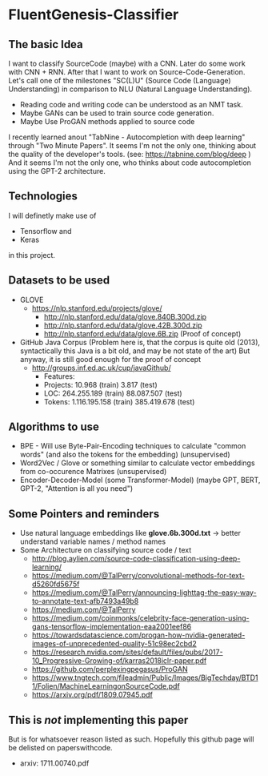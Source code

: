 # FluentGenesis-Classifier

## The basic Idea

I want to classify SourceCode (maybe) with a CNN. Later do some work with CNN + RNN. After that I want to work on
Source-Code-Generation. Let's call one of the milestones "SC(L)U" (Source Code (Language) Understanding) in
comparison to NLU (Natural Language Understanding).

* Reading code and writing code can be understood as an NMT task. 
* Maybe GANs can be used to train source code generation. 
* Maybe Use ProGAN methods applied to source code


I recently learned anout "TabNine - Autocompletion with deep learning" through "Two Minute Papers". It seems I'm
not the only one, thinking about the quality of the developer's tools. (see: https://tabnine.com/blog/deep ) And
it seems I'm not the only one, who thinks about code autocompletion using the GPT-2 architecture.

## Technologies

I will definetly make use of
 
* Tensorflow and
* Keras

in this project.

## Datasets to be used

* GLOVE
  * https://nlp.stanford.edu/projects/glove/
    * http://nlp.stanford.edu/data/glove.840B.300d.zip
    * http://nlp.stanford.edu/data/glove.42B.300d.zip
    * http://nlp.stanford.edu/data/glove.6B.zip (Proof of concept)
* GitHub Java Corpus (Problem here is, that the corpus is quite old (2013), syntactically this Java is a bit old, and may be not state of the art) But anyway, it is still good enough for the proof of concept
  * http://groups.inf.ed.ac.uk/cup/javaGithub/
    * Features:
    * Projects: 10.968 (train) 3.817 (test)
    * LOC: 264.255.189 (train) 88.087.507 (test)
    * Tokens: 1.116.195.158 (train) 385.419.678 (test)

## Algorithms to use

* BPE - Will use Byte-Pair-Encoding techniques to calculate "common words" (and also the tokens for the embedding) (unsupervised)
* Word2Vec / Glove or something similar to calculate vector embeddings from co-occurence Matrixes (unsupervised)
* Encoder-Decoder-Model (some Transformer-Model) (maybe GPT, BERT, GPT-2, "Attention is all you need")


## Some Pointers and reminders

* Use natural language embeddings like __glove.6b.300d.txt__ -> better understand variable names / method names
* Some Architecture on classifying source code / text
  * http://blog.aylien.com/source-code-classification-using-deep-learning/
  * https://medium.com/@TalPerry/convolutional-methods-for-text-d5260fd5675f
  * https://medium.com/@TalPerry/announcing-lighttag-the-easy-way-to-annotate-text-afb7493a49b8
  * https://medium.com/@TalPerry
  * https://medium.com/coinmonks/celebrity-face-generation-using-gans-tensorflow-implementation-eaa2001eef86
  * https://towardsdatascience.com/progan-how-nvidia-generated-images-of-unprecedented-quality-51c98ec2cbd2
  * https://research.nvidia.com/sites/default/files/pubs/2017-10_Progressive-Growing-of/karras2018iclr-paper.pdf
  * https://github.com/perplexingpegasus/ProGAN
  * https://www.tngtech.com/fileadmin/Public/Images/BigTechday/BTD11/Folien/MachineLearningonSourceCode.pdf
  * https://arxiv.org/pdf/1809.07945.pdf
  
## This is *not* implementing this paper
But is for whatsoever reason listed as such. Hopefully this github page will be delisted on paperswithcode. 
 
  * arxiv: 1711.00740.pdf
